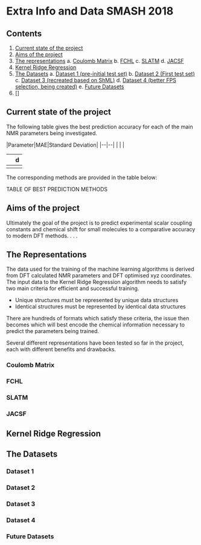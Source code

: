 # Extra Info and Data SMASH 2018

## Contents
 1. [Current state of the project](#current-state-of-the-project)
 2. [Aims of the project](#aims-of-the-project) 
 4. [The representations](#the-representations)
	 a. [Coulomb Matrix](#coulomb-matrix)
	 b. [FCHL](#fchl)
	 c. [SLATM](#slatm) 
	 d. [JACSF](#jacsf)
 5. [Kernel Ridge Regression](#kernel-ridge-regression)
 6. [The Datasets](#the-datasets)
	 a. [Dataset 1 (pre-initial test set)](#dataset-1)
	 b. [Dataset 2 (First test set)](#dataset-2)
	 c. [Dataset 3 (recreated based on ShML)](#dataset-3)
	 d. [Dataset 4 (better FPS selection, being created)](#dataset-4)
	 e. [Future Datasets](#future-datasets)
 7. []

## Current state of the project
The following table gives the best prediction accuracy for each of the main NMR parameters being investigated.

|Parameter|MAE|Standard Deviation| 
|--|--|
|  |  |

|  | d |
|--|--|
|  |  |


The corresponding methods are provided in the table below:

TABLE OF BEST PREDICTION METHODS

## Aims of the project
Ultimately the goal of the project is to predict experimental scalar coupling constants and chemical shift for small molecules to a comparative accuracy to modern DFT methods. . . .

## The Representations
The data used for the training of the machine learning algorithms is derived from DFT calculated NMR parameters and DFT optimised xyz coordinates. The input data to the Kernel Ridge Regression algorithm needs to satisfy two main criteria for efficient and successful training. 

 - Unique structures must be represented by unique data structures
 - Identical structures must be represented by identical data structures
 
There are hundreds of formats which satisfy these criteria, the issue then becomes which will best encode the chemical information necessary to predict the parameters being trained.

Several different representations have been tested so far in the project, each with different benefits and drawbacks.


### Coulomb Matrix

### FCHL

### SLATM

### JACSF

## Kernel Ridge Regression

## The Datasets

### Dataset 1

### Dataset 2

### Dataset 3

### Dataset 4

### Future Datasets
<!--stackedit_data:
eyJoaXN0b3J5IjpbMTA0NTQyMzY4OCwtMjAyNTcxMDUyNCwtMT
AzNzMyMzU3OCwtODE4MzMyODMzLC0xODE2MzEwODksLTQ1NDE4
MDI0MywtODMxNjk3MTkxLC0xNDA2MzM3MTI5LC00MzkyNzAwMz
AsLTE3MDc5MDgyNTUsLTEwODY5MDIxNDNdfQ==
-->